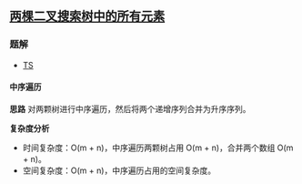 ## [两棵二叉搜索树中的所有元素](https://leetcode.cn/problems/all-elements-in-two-binary-search-trees/)

### 题解
+ [TS](../../ts/1408/1305.ts)

#### 中序遍历
**思路**
对两颗树进行中序遍历，然后将两个递增序列合并为升序序列。

**复杂度分析**
+ 时间复杂度：O(m + n)，中序遍历两颗树占用 O(m + n)，合并两个数组 O(m + n)。
+ 空间复杂度：O(m + n)，中序遍历占用的空间复杂度。